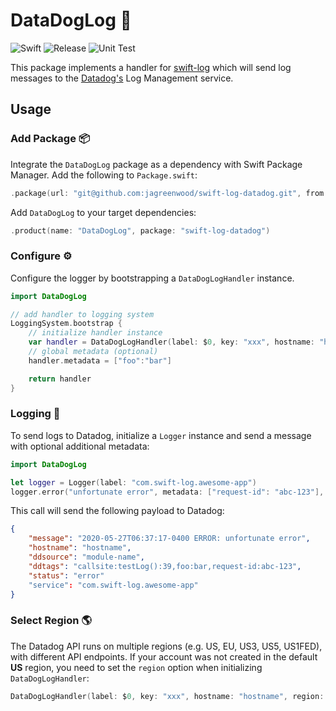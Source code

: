 # DataDogLog 🐶

![Swift](https://img.shields.io/badge/Swift-5.2-orange.svg)
![Release](https://img.shields.io/github/v/tag/jagreenwood/swift-log-data-dog?label=release&logo=github)
![Unit Test](https://github.com/jagreenwood/swift-log-data-dog/workflows/Unit%20Test/badge.svg)

This package implements a handler for [swift-log](https://github.com/apple/swift-log) which will send log messages to the [Datadog's](https://www.datadoghq.com) Log Management service.

## Usage

###  Add Package 📦
Integrate the `DataDogLog` package as a dependency with Swift Package Manager. Add the following to `Package.swift`:

```swift
.package(url: "git@github.com:jagreenwood/swift-log-datadog.git", from: "0.0.1")
```

Add `DataDogLog`  to your target dependencies:

```swift
.product(name: "DataDogLog", package: "swift-log-datadog")
```

### Configure ⚙️

Configure the logger by bootstrapping a `DataDogLogHandler` instance.

```swift
import DataDogLog

// add handler to logging system
LoggingSystem.bootstrap {
    // initialize handler instance
    var handler = DataDogLogHandler(label: $0, key: "xxx", hostname: "hostname")
    // global metadata (optional)
    handler.metadata = ["foo":"bar"]

    return handler
}
```

### Logging 🌲

To send logs to Datadog, initialize a `Logger` instance and send a message with optional additional metadata:

```swift
import DataDogLog

let logger = Logger(label: "com.swift-log.awesome-app")
logger.error("unfortunate error", metadata: ["request-id": "abc-123"], source: "module-name")
```

This call will send the following payload to Datadog:

```json
{
    "message": "2020-05-27T06:37:17-0400 ERROR: unfortunate error",
    "hostname": "hostname",
    "ddsource": "module-name",
    "ddtags": "callsite:testLog():39,foo:bar,request-id:abc-123",
    "status": "error"
    "service": "com.swift-log.awesome-app"
}
```

### Select Region 🌎

The Datadog API runs on multiple regions (e.g. US, EU, US3, US5, US1FED), with different API endpoints. If your account was not created in the default **US** region, you need to set the `region` option when initializing `DataDogLogHandler`:

```swift
DataDogLogHandler(label: $0, key: "xxx", hostname: "hostname", region: .EU)
```

